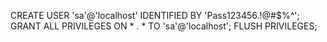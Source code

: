 
CREATE USER 'sa'@'localhost' IDENTIFIED BY 'Pass123456.!@#$%^';
GRANT ALL PRIVILEGES ON * . * TO 'sa'@'localhost';
FLUSH PRIVILEGES;
